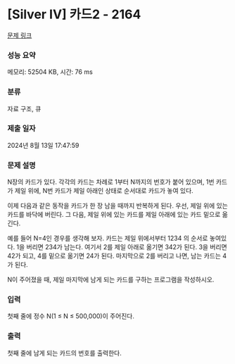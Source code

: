 # [Silver IV] 카드2 - 2164 

[문제 링크](https://www.acmicpc.net/problem/2164) 

### 성능 요약

메모리: 52504 KB, 시간: 76 ms

### 분류

자료 구조, 큐

### 제출 일자

2024년 8월 13일 17:47:59

### 문제 설명

<p>N장의 카드가 있다. 각각의 카드는 차례로 1부터 N까지의 번호가 붙어 있으며, 1번 카드가 제일 위에, N번 카드가 제일 아래인 상태로 순서대로 카드가 놓여 있다.</p>

<p>이제 다음과 같은 동작을 카드가 한 장 남을 때까지 반복하게 된다. 우선, 제일 위에 있는 카드를 바닥에 버린다. 그 다음, 제일 위에 있는 카드를 제일 아래에 있는 카드 밑으로 옮긴다.</p>

<p>예를 들어 N=4인 경우를 생각해 보자. 카드는 제일 위에서부터 1234 의 순서로 놓여있다. 1을 버리면 234가 남는다. 여기서 2를 제일 아래로 옮기면 342가 된다. 3을 버리면 42가 되고, 4를 밑으로 옮기면 24가 된다. 마지막으로 2를 버리고 나면, 남는 카드는 4가 된다.</p>

<p>N이 주어졌을 때, 제일 마지막에 남게 되는 카드를 구하는 프로그램을 작성하시오.</p>

### 입력 

 <p>첫째 줄에 정수 N(1 ≤ N ≤ 500,000)이 주어진다.</p>

### 출력 

 <p>첫째 줄에 남게 되는 카드의 번호를 출력한다.</p>

